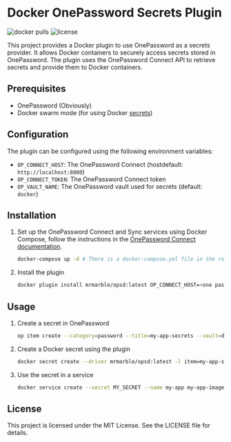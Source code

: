 # Docker OnePassword Secrets Plugin
![docker pulls](https://badgen.net/docker/pulls/mrmarble/opsd?icon=docker)
![license](https://badgen.net/static/license/MIT/blue)

This project provides a Docker plugin to use OnePassword as a secrets provider. It allows Docker containers to securely access secrets stored in OnePassword. The plugin uses the OnePassword Connect API to retrieve secrets and provide them to Docker containers.

## Prerequisites

- OnePassword (Obviously)
- Docker swarm mode (for using Docker [secrets](https://docs.docker.com/engine/swarm/secrets/))

## Configuration

The plugin can be configured using the following environment variables:

- `OP_CONNECT_HOST`: The OnePassword Connect  (hostdefault: `http://localhost:8080`)
- `OP_CONNECT_TOKEN`: The OnePassword Connect token
- `OP_VAULT_NAME`: The OnePassword vault used for secrets (default: `docker`)


## Installation

1. Set up the OnePassword Connect and Sync services using Docker Compose, follow the instructions in the [OnePassword Connect documentation](https://developer.1password.com/docs/connect/get-started?deploy=docker).

    ```sh
    docker-compose up -d # There is a docker-compose.yml file in the root of this repository
    ```

2. Install the plugin

    ```sh
    docker plugin install mrmarble/opsd:latest OP_CONNECT_HOST=<one password connect api host> OP_CONNECT_TOKEN=<your_token> OP_VAULT_NAME=<vault where secrets are stored>
    ```

## Usage

1. Create a secret in OnePassword

    ```sh
    op item create --category=password --title=my-app-secrets --vault=docker 'MY_SECRET[password]=supersecretpassword'
    ```
2. Create a Docker secret using the plugin

    ```sh
    docker secret create --driver mrmarble/opsd:latest -l item=my-app-secrets MY_SECRET
    ```
3. Use the secret in a service

    ```sh
    docker service create --secret MY_SECRET --name my-app my-app-image
    ```


## License

This project is licensed under the MIT License. See the LICENSE file for details.

